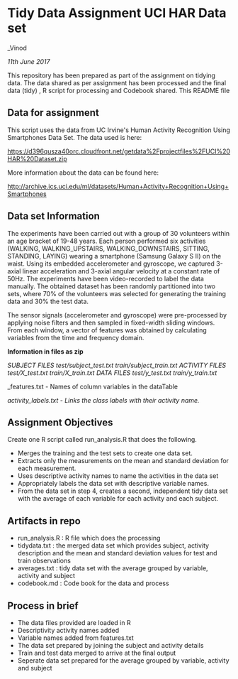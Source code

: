 # Tidy Data Assignment UCI HAR Data set
_Vinod

_11th June 2017_

This repository has been prepared as part of the assignment on tidying data.
The data shared as per assignment has been processed and the final data (tidy) , R script for processing and Codebook shared. This README file 

## Data for assignment

This script uses the data from UC Irvine's Human Activity Recognition Using Smartphones Data Set. The data used is here:

https://d396qusza40orc.cloudfront.net/getdata%2Fprojectfiles%2FUCI%20HAR%20Dataset.zip

More information about the data can be found here:

http://archive.ics.uci.edu/ml/datasets/Human+Activity+Recognition+Using+Smartphones

## Data set Information

The experiments have been carried out with a group of 30 volunteers within an age bracket of 19-48 years. Each person performed six activities (WALKING, WALKING_UPSTAIRS, WALKING_DOWNSTAIRS, SITTING, STANDING, LAYING) wearing a smartphone (Samsung Galaxy S II) on the waist. Using its embedded accelerometer and gyroscope, we captured 3-axial linear acceleration and 3-axial angular velocity at a constant rate of 50Hz. The experiments have been video-recorded to label the data manually. The obtained dataset has been randomly partitioned into two sets, where 70% of the volunteers was selected for generating the training data and 30% the test data.

The sensor signals (accelerometer and gyroscope) were pre-processed by applying noise filters and then sampled in fixed-width sliding windows. From each window, a vector of features was obtained by calculating variables from the time and frequency domain.

**Information in files as zip**

_SUBJECT FILES
test/subject_test.txt
train/subject_train.txt
ACTIVITY FILES
test/X_test.txt
train/X_train.txt
DATA FILES
test/y_test.txt
train/y_train.txt_

_features.txt - Names of column variables in the dataTable

_activity_labels.txt - Links the class labels with their activity name._

## Assignment Objectives
Create one R script called run_analysis.R that does the following.

- Merges the training and the test sets to create one data set.
- Extracts only the measurements on the mean and standard deviation for each measurement.
- Uses descriptive activity names to name the activities in the data set
- Appropriately labels the data set with descriptive variable names.
- From the data set in step 4, creates a second, independent tidy data set with the average of each variable for each activity and each subject.


## Artifacts in repo

- run_analysis.R : R file which does the processing
- tidydata.txt : the merged data set which provides subject, activity description and the mean and standard deviation values for test and train observations
- averages.txt : tidy data set with the average grouped by variable, activity and subject
- codebook.md : Code book for the data and process

## Process in brief

- The data files provided are loaded in R
- Descriptivity activity names added
- Variable names added from features.txt
- The data set prepared by joining the subject and activity details
- Train and test data merged to arrive at the final output
- Seperate data set prepared for the average grouped by variable, activity and subject



